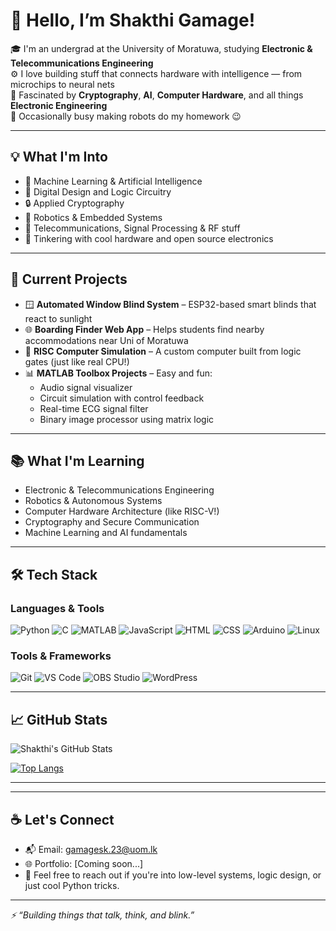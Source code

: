 # 👋 Hello, I’m Shakthi Gamage!

🎓 I'm an undergrad at the University of Moratuwa, studying **Electronic & Telecommunications Engineering**  
⚙️ I love building stuff that connects hardware with intelligence — from microchips to neural nets  
🔐 Fascinated by **Cryptography**, **AI**, **Computer Hardware**, and all things **Electronic Engineering**  
🤖 Occasionally busy making robots do my homework 😉

---

## 💡 What I'm Into

- 🧠 Machine Learning & Artificial Intelligence
- 🧩 Digital Design and Logic Circuitry
- 🔒 Applied Cryptography
- 🤖 Robotics & Embedded Systems
- 📡 Telecommunications, Signal Processing & RF stuff
- 🧰 Tinkering with cool hardware and open source electronics

---

## 🚀 Current Projects

- 🪟 **Automated Window Blind System** – ESP32-based smart blinds that react to sunlight
- 🌐 **Boarding Finder Web App** – Helps students find nearby accommodations near Uni of Moratuwa
- 🔧 **RISC Computer Simulation** – A custom computer built from logic gates (just like real CPU!)
- 📊 **MATLAB Toolbox Projects** – Easy and fun:
  - Audio signal visualizer
  - Circuit simulation with control feedback
  - Real-time ECG signal filter
  - Binary image processor using matrix logic

---

## 📚 What I'm Learning

- Electronic & Telecommunications Engineering
- Robotics & Autonomous Systems
- Computer Hardware Architecture (like RISC-V!)
- Cryptography and Secure Communication
- Machine Learning and AI fundamentals

---

## 🛠️ Tech Stack

### Languages & Tools
![Python](https://img.shields.io/badge/-Python-3776AB?style=flat&logo=python&logoColor=white)
![C](https://img.shields.io/badge/-C-00599C?style=flat&logo=c&logoColor=white)
![MATLAB](https://img.shields.io/badge/-MATLAB-orange?style=flat&logo=mathworks)
![JavaScript](https://img.shields.io/badge/-JavaScript-F7DF1E?style=flat&logo=javascript&logoColor=black)
![HTML](https://img.shields.io/badge/-HTML5-E34F26?style=flat&logo=html5&logoColor=white)
![CSS](https://img.shields.io/badge/-CSS3-1572B6?style=flat&logo=css3)
![Arduino](https://img.shields.io/badge/-Arduino-00979D?style=flat&logo=arduino&logoColor=white)
![Linux](https://img.shields.io/badge/-Linux-FCC624?style=flat&logo=linux&logoColor=black)

### Tools & Frameworks
![Git](https://img.shields.io/badge/-Git-F05032?style=flat&logo=git&logoColor=white)
![VS Code](https://img.shields.io/badge/-VSCode-007ACC?style=flat&logo=visual-studio-code)
![OBS Studio](https://img.shields.io/badge/-OBS%20Studio-302E31?style=flat&logo=obs-studio&logoColor=white)
![WordPress](https://img.shields.io/badge/-WordPress-21759B?style=flat&logo=wordpress&logoColor=white)

---

## 📈 GitHub Stats

![Shakthi's GitHub Stats](https://github-readme-stats.vercel.app/api?username=GamageShakthi&show_icons=true&theme=tokyonight&count_private=true)

[![Top Langs](https://github-readme-stats.vercel.app/api/top-langs/?username=GamageShakthi)](https://github.com/anuraghazra/github-readme-stats)

---

---

## ☕ Let's Connect

- 📬 Email: gamagesk.23@uom.lk
- 🌐 Portfolio: [Coming soon...]
- 💬 Feel free to reach out if you're into low-level systems, logic design, or just cool Python tricks.

---

*⚡ “Building things that talk, think, and blink.”*
